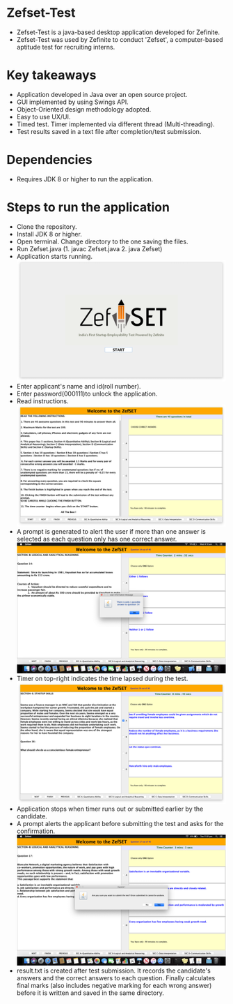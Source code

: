 # Zefset-Test

- Zefset-Test is a java-based desktop application developed for Zefinite.
- Zefset-Test was used by Zefinite to conduct 'Zefset', a computer-based aptitude test for recruiting interns.

# Key takeaways

- Application developed in Java over an open source project. 
- GUI implemented by using Swings API.
- Object-Oriented design methodology adopted.
- Easy to use UX/UI.
- Timed test. Timer implemented via different thread (Multi-threading).
- Test results saved in a text file after completion/test submission.

# Dependencies

- Requires JDK 8 or higher to run the application.

# Steps to run the application

- Clone the repository.
- Install JDK 8 or higher.
- Open terminal. Change directory to the one saving the files.
- Run Zefset.java (1. javac Zefset.java  2. java Zefset)
- Application starts running. 
![](images/zef.png)
- Enter applicant's name and id(roll number).
- Enter password(000111)to unlock the application.
- Read instructions.
![](images/img2.png)
- A prompt is generated to alert the user if more than one answer is selected as each question only has one correct answer.
![](images/img3.png)
- Timer on top-right indicates the time lapsed during the test.
![](images/img4.png)
- Application stops when timer runs out or submitted earlier by the candidate.
- A prompt alerts the applicant before submitting the test and asks for the confirmation.
![](images/img6.png)
- result.txt is created after test submission. It records the candidate's answers and the correct answers to each question. Finally calculates final marks (also includes negative marking for each wrong answer) before it is written and saved in the same directory.
